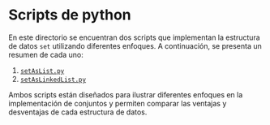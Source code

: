 # Scripts de python

En este directorio se encuentran dos scripts que implementan la estructura de datos `set` utilizando diferentes enfoques. A continuación, se presenta un resumen de cada uno:
1. [`setAsList.py`](setAsList.py)
2. [`setAsLinkedList.py`](setAsLinkedList.py)

Ambos scripts están diseñados para ilustrar diferentes enfoques en la implementación de conjuntos y permiten comparar las ventajas y desventajas de cada estructura de datos.